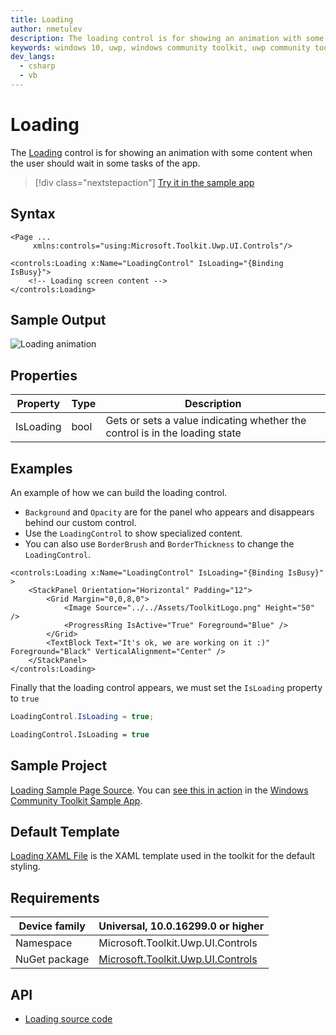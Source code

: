 ```yaml
---
title: Loading
author: nmetulev
description: The loading control is for showing an animation with some content when the user should wait in some tasks of the app.
keywords: windows 10, uwp, windows community toolkit, uwp community toolkit, uwp toolkit, Loading, XAML Control , xaml
dev_langs:
  - csharp
  - vb
---
```


# Loading

The [Loading](/dotnet/api/microsoft.toolkit.uwp.ui.controls.loading) control is for showing an animation with some content when the user should wait in some tasks of the app.

> [!div class="nextstepaction"]
> [Try it in the sample app](uwpct://Controls?sample=Loading)

## Syntax

```xaml
<Page ...
     xmlns:controls="using:Microsoft.Toolkit.Uwp.UI.Controls"/>

<controls:Loading x:Name="LoadingControl" IsLoading="{Binding IsBusy}">
    <!-- Loading screen content -->
</controls:Loading>
```

## Sample Output

![Loading animation](../resources/images/Controls/LoadingXamlControl.gif)

## Properties

| Property | Type | Description |
| -- | -- | -- |
| IsLoading | bool | Gets or sets a value indicating whether the control is in the loading state |

## Examples

An example of how we can build the loading control.

- `Background` and `Opacity` are for the panel who appears and disappears behind our custom control.
- Use the `LoadingControl` to show specialized content.
- You can also use `BorderBrush` and `BorderThickness` to change the `LoadingControl`.

```xaml
<controls:Loading x:Name="LoadingControl" IsLoading="{Binding IsBusy}"  >
    <StackPanel Orientation="Horizontal" Padding="12">
        <Grid Margin="0,0,8,0">
            <Image Source="../../Assets/ToolkitLogo.png" Height="50" />
            <ProgressRing IsActive="True" Foreground="Blue" />
        </Grid>
        <TextBlock Text="It's ok, we are working on it :)" Foreground="Black" VerticalAlignment="Center" />
    </StackPanel>
</controls:Loading>
```

Finally that the loading control appears, we must set the `IsLoading` property to `true`

```csharp
LoadingControl.IsLoading = true;
```

```vb
LoadingControl.IsLoading = true
```

## Sample Project

[Loading Sample Page Source](https://github.com/windows-toolkit/WindowsCommunityToolkit/tree/rel/7.1.0/Microsoft.Toolkit.Uwp.SampleApp/SamplePages/Loading). You can [see this in action](uwpct://Controls?sample=Loading) in the [Windows Community Toolkit Sample App](https://aka.ms/windowstoolkitapp).

## Default Template

[Loading XAML File](https://github.com/windows-toolkit/WindowsCommunityToolkit/blob/rel/7.1.0/Microsoft.Toolkit.Uwp.UI.Controls/Loading/Loading.xaml) is the XAML template used in the toolkit for the default styling.

## Requirements

| Device family | Universal, 10.0.16299.0 or higher |
| -- | -- |
| Namespace | Microsoft.Toolkit.Uwp.UI.Controls |
| NuGet package | [Microsoft.Toolkit.Uwp.UI.Controls](https://www.nuget.org/packages/Microsoft.Toolkit.Uwp.UI.Controls/) |

## API

- [Loading source code](https://github.com/windows-toolkit/WindowsCommunityToolkit/tree/rel/7.1.0/Microsoft.Toolkit.Uwp.UI.Controls.Core/Loading)
